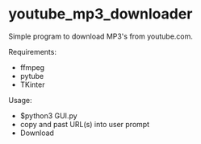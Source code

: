 # youtube_mp3_downloader
Simple program to download MP3's from youtube.com.

Requirements: 
  - ffmpeg
  - pytube
  - TKinter

Usage:
  - $python3 GUI.py
  - copy and past URL(s) into user prompt
  - Download
